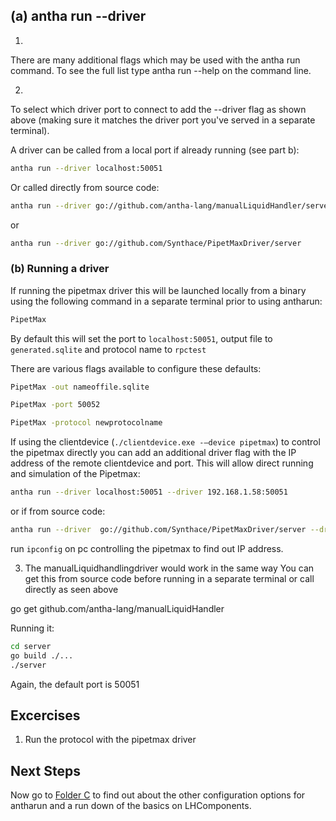 ## (a) antha run --driver

1. 
There are many additional flags which may be used with the antha run command. 
To see the full list type antha run --help on the command line.

2. 
To select which driver port to connect to add the --driver flag as shown above (making sure it matches the driver port you've served in a separate terminal). 

A driver can be called from a local port if already running (see part b):

```bash
antha run --driver localhost:50051
```

Or called directly from source code:

```bash
antha run --driver go://github.com/antha-lang/manualLiquidHandler/server
```

or

```bash
antha run --driver go://github.com/Synthace/PipetMaxDriver/server
```

### (b) Running a driver 
If running the pipetmax driver this will be launched locally from a binary using the following command in a separate terminal prior to using antharun:

```bash
PipetMax
```

By default this will set the port to ```localhost:50051```, output file to ```generated.sqlite``` and protocol name to ```rpctest```

There are various flags available to configure these defaults:



```bash
PipetMax -out nameoffile.sqlite
```

```bash
PipetMax -port 50052
```

```bash
PipetMax -protocol newprotocolname
```

If using the clientdevice (```./clientdevice.exe -—device pipetmax```) to control the pipetmax directly you can add an additional driver flag with the IP address of the remote clientdevice and port.
This will allow direct running and simulation of the Pipetmax:

```bash
antha run --driver localhost:50051 --driver 192.168.1.58:50051
```


or if from source code:



```bash
antha run --driver  go://github.com/Synthace/PipetMaxDriver/server --driver 192.168.1.58:50051
```



run ```ipconfig``` on pc controlling the pipetmax to find out IP address.



3. The manualLiquidhandlingdriver would work in the same way
You can get this from source code before running in a separate terminal or call directly as seen above

go get github.com/antha-lang/manualLiquidHandler

Running it:

```bash
cd server
go build ./...
./server
```



Again, the default port is 50051

## Excercises

1. Run the protocol with the pipetmax driver

## Next Steps

Now go to [Folder C](../C_differentcomponents/readme_flags.md) to find out about the other configuration options for antharun and a run down of the basics on LHComponents.
